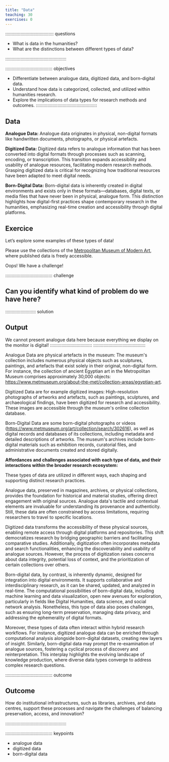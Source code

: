 ```yaml
---
title: "Data"
teaching: 30
exercises: 0
---
```


:::::::::::::::::::::::::::::::::::::: questions 

- What is data in the humanities?
- What are the distinctions between different types of data?

::::::::::::::::::::::::::::::::::::::::::::::::

::::::::::::::::::::::::::::::::::::: objectives

- Differentiate between analogue data, digitized data, and born-digital data.
- Understand how data is categorized, collected, and utilized within humanities research.
- Explore the implications of data types for research methods and outcomes.
::::::::::::::::::::::::::::::::::::::::::::::::

## Data

**Analogue Data:**
Analogue data originates in physical, non-digital formats like handwritten documents, photographs, or physical artefacts.

**Digitized Data:**
Digitized data refers to analogue information that has been converted into digital formats through processes such as scanning, encoding, or transcription. This transition expands accessibility and usability of analogue resources, facilitating modern research methods. Grasping digitized data is critical for recognizing how traditional resources have been adapted to meet digital needs.

**Born-Digital Data:**
Born-digital data is inherently created in digital environments and exists only in these formats—databases, digital texts, or media files that have never been in physical, analogue form. This distinction highlights how digital-first practices shape contemporary research in the humanities, emphasizing real-time creation and accessibility through digital platforms.

## Exercice

Let’s explore some examples of these types of data!

Please use the collections of the [Metropolitan Museum of Modern Art](https://www.metmuseum.org/), where published data is freely accessible.

Oops! We have a challenge!

::::::::::::::::::::::::::::::::::::: challenge 

## Can you identify what kind of problem do we have here?

:::::::::::::::::::::::: solution 

## Output

We cannot present analogue data here because everything we display on the monitor is digital!
:::::::::::::::::::::::::::::::::
:::::::::::::::::::::::::::::::::::::::::

Analogue Data are physical artefacts in the museum: The museum's collection includes numerous physical objects such as sculptures, paintings, and artefacts that exist solely in their original, non-digital form. For instance, the collection of ancient Egyptian art in the Metropolitan Museum comprises approximately 30,000 objects: https://www.metmuseum.org/about-the-met/collection-areas/egyptian-art.

Digitized Data are for example digitized images: High-resolution photographs of artworks and artefacts, such as paintings, sculptures, and archaeological findings, have been digitized for research and accessibility. These images are accessible through the museum's online collection database.

Born-Digital Data are some born-digital photographs or videos (https://www.metmuseum.org/art/collection/search/302616), as well as digital records and databases of its collections, including metadata and detailed descriptions of artworks. The museum's archives include born-digital materials such as exhibition records, curatorial files, and administrative documents created and stored digitally.

**Affordances and challenges associated with each type of data, and their interactions within the broader research ecosystem:**

These types of data are utilized in different ways, each shaping and supporting distinct research practices.

Analogue data, preserved in magazines, archives, or physical collections, provides the foundation for historical and material studies, offering direct engagement with original sources. Analogue data's tactile and contextual elements are invaluable for understanding its provenance and authenticity. Still, these data are often constrained by access limitations, requiring researchers to travel to specific locations.

Digitized data transforms the accessibility of these physical sources, enabling remote access through digital platforms and repositories. This shift democratizes research by bridging geographic barriers and facilitating comparative studies. Additionally, digitization often incorporates metadata and search functionalities, enhancing the discoverability and usability of analogue sources. However, the process of digitization raises concerns about data integrity, potential loss of context, and the prioritization of certain collections over others.

Born-digital data, by contrast, is inherently dynamic, designed for integration into digital environments. It supports collaborative and interdisciplinary research, as it can be shared, updated, and analyzed in real-time. The computational possibilities of born-digital data, including machine learning and data visualization, open new avenues for exploration, particularly in fields like Digital Humanities, data science, and social network analysis. Nonetheless, this type of data also poses challenges, such as ensuring long-term preservation, managing data privacy, and addressing the ephemerality of digital formats.

Moreover, these types of data often interact within hybrid research workflows. For instance, digitized analogue data can be enriched through computational analysis alongside born-digital datasets, creating new layers of insight. Similarly, born-digital data may prompt the re-examination of analogue sources, fostering a cyclical process of discovery and reinterpretation. This interplay highlights the evolving landscape of knowledge production, where diverse data types converge to address complex research questions. 

::::::::::::::::::::::::::::::::::::: outcome 

## Outcome

How do institutional infrastructures, such as libraries, archives, and data centres, support these processes and navigate the challenges of balancing preservation, access, and innovation?

::::::::::::::::::::::::::::::::::::::::::::::::

::::::::::::::::::::::::::::::::::::: keypoints

- analogue data
- digitized data
- born-digital data

